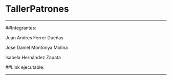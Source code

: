 # TallerPatrones
____________________________________
##Integrantes: 

Juan Andres Ferrer Dueñas

Jose Daniel Montonya Molina

Isabela Hernández Zapata

##Link ejecutable:
____________________________________

